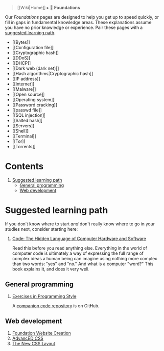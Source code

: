 > [[Wiki|Home]] ▸ :beginner: **Foundations**

Our *Foundations* pages are designed to help you get up to speed quickly, or fill in gaps in fundamental knowledge areas. These explanations assume you have no prior knowledge or experience. Pair these pages with a [suggested learning path](#suggested-learning-path).

* [[Bytes]]
* [[Configuration file]]
* [[Cryptographic hash]]
* [[DDoS]]
* [[DHCP]]
* [[Dark web (dark net)]]
* [[Hash algorithms|Cryptographic hash]]
* [[IP address]]
* [[Internet]]
* [[Malware]]
* [[Open source]]
* [[Operating system]]
* [[Password cracking]]
* [[passwd file]]
* [[SQL injection]]
* [[Salted hash]]
* [[Servers]]
* [[Shell]]
* [[Terminal]]
* [[Tor]]
* [[Torrents]]

# Contents

1. [Suggested learning path](#suggested-learning-path)
    * [General programming](#general-programming)
    * [Web development](#web-development)

# Suggested learning path

If you don't know where to start *and* don't really know where to go in your studies next, consider starting here:

1. [Code: The Hidden Language of Computer Hardware and Software](http://www.charlespetzold.com/code/)

    Read this before you read anything else. Everything in the world of computer code is ultimately a way of expressing the full range of complex ideas a human being can imagine using nothing more complex than two words: "yes" and "no." And what is a computer "word?" This book explains it, and does it very well.

## General programming

1. [Exercises in Programming Style](http://www.amazon.com/Exercises-Programming-Style-Cristina-Videira/dp/1482227371/)

    A [companion code repository](https://github.com/crista/exercises-in-programming-style) is on GitHub.

## Web development

1. [Foundation Website Creation](https://www.worldcat.org/title/foundation-website-creation-with-css-xhtml-and-javascript/oclc/646766089)
1. [AdvancED CSS](https://www.worldcat.org/title/advanced-css/oclc/500470223)
1. [The New CSS Layout](https://abookapart.com/products/the-new-css-layout)